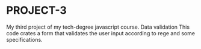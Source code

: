 # PROJECT-3
 My third project of my tech-degree javascript course. Data validation
This code crates a form that validates the user input according to rege and some specifications.

